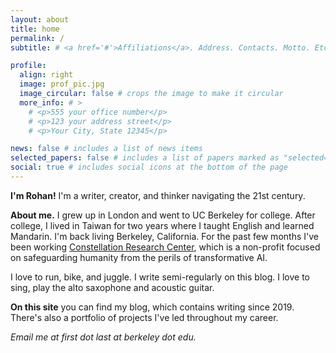 ```yaml
---
layout: about
title: home
permalink: /
subtitle: # <a href='#'>Affiliations</a>. Address. Contacts. Motto. Etc.

profile:
  align: right
  image: prof_pic.jpg
  image_circular: false # crops the image to make it circular
  more_info: # >
    # <p>555 your office number</p>
    # <p>123 your address street</p>
    # <p>Your City, State 12345</p>

news: false # includes a list of news items
selected_papers: false # includes a list of papers marked as "selected={true}"
social: true # includes social icons at the bottom of the page
---
```


**I'm Rohan!** I'm a writer, creator, and thinker navigating the 21st century.

**About me.** I grew up in London and went to UC Berkeley for college. After college, I lived in Taiwan for two years where I taught English and learned Mandarin. I'm back living Berkeley, California. For the past few months I've been working [Constellation Research Center](https://www.constellation.org/careers), which is a non-profit focused on safeguarding humanity from the perils of transformative AI.

I love to run, bike, and juggle. I write semi-regularly on this blog. I love to sing, play the alto saxophone and acoustic guitar. 

**On this site** you can find my blog, which contains writing since 2019. There's also a portfolio of projects I've led throughout my career.

*Email me at first dot last at berkeley dot edu.*

<!-- I was born in the year 2000, so my Chinese zodiac is the dragon. I grew up in the UK, and went to school called *The American School in London*. I moved to the US to attend college, and graduated from UC Berkeley with a BA in Economics. At Berkeley, I did a lot of animal rights activism, sang in an a capella group, published an economics paper, and helped found a vegan coop. After graduating, I moved to Kaohsiung, Taiwan to teach English and learn Mandarin, Chinese. I enjoyed teaching a great deal, but thought I should try something else after two years. Right now, I'm pondering my next steps! -->



<!-- To-do with regards to the blog: -->
<!-- - reduce the gap above headers, especially on the blogs browsing page -->
<!-- - eventually, write a script that automatically adds tags to all posts -->